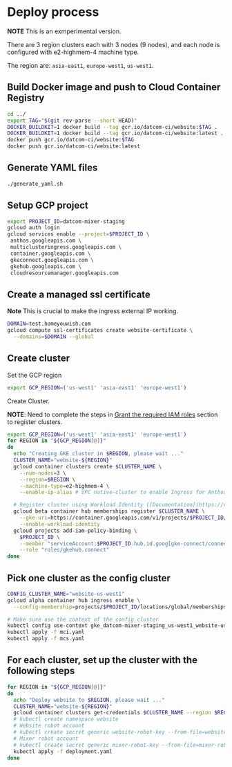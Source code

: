 # Deploy process

**NOTE** This is an exmperimental version.

There are 3 region clusters each with 3 nodes (9 nodes), and each node is configured with
e2-highmem-4 machine type.

The region are: `asia-east1`, `europe-west1`, `us-west1`.

## Build Docker image and push to Cloud Container Registry

```bash
cd ../
export TAG="$(git rev-parse --short HEAD)"
DOCKER_BUILDKIT=1 docker build --tag gcr.io/datcom-ci/website:$TAG .
DOCKER_BUILDKIT=1 docker build --tag gcr.io/datcom-ci/website:latest .
docker push gcr.io/datcom-ci/website:$TAG
docker push gcr.io/datcom-ci/website:latest
```

## Generate YAML files

```bash
./generate_yaml.sh
```

## Setup GCP project

```bash
export PROJECT_ID=datcom-mixer-staging
gcloud auth login
gcloud services enable --project=$PROJECT_ID \
 anthos.googleapis.com \
 multiclusteringress.googleapis.com \
 container.googleapis.com \
 gkeconnect.googleapis.com \
 gkehub.googleapis.com \
 cloudresourcemanager.googleapis.com
```

## Create a managed ssl certificate

**Note** This is crucial to make the ingress external IP working.

```bash
DOMAIN=test.homeyouwish.com
gcloud compute ssl-certificates create website-certificate \
  --domains=$DOMAIN --global
```

## Create cluster

Set the GCP region

```bash
export GCP_REGION=('us-west1' 'asia-east1' 'europe-west1')
```

Create Cluster.

**NOTE**: Need to complete the steps in [Grant the required IAM roles](https://cloud.google.com/anthos/multicluster-management/connect/prerequisites#grant_iam_roles) section to register clusters.

```bash
export GCP_REGION=('us-west1' 'asia-east1' 'europe-west1')
for REGION in "${GCP_REGION[@]}"
do
  echo "Creating GKE cluster in $REGION, please wait ..."
  CLUSTER_NAME="website-${REGION}"
  gcloud container clusters create $CLUSTER_NAME \
    --num-nodes=3 \
    --region=$REGION \
    --machine-type=e2-highmem-4 \
    --enable-ip-alias # VPC native-cluster to enable Ingress for Anthos

  # Register cluster using Workload Identity ([Documentation](https://cloud.google.com/anthos/multicluster-management/connect/registering-a-cluster#register_cluster))
  gcloud beta container hub memberships register $CLUSTER_NAME \
    --gke-uri=https://container.googleapis.com/v1/projects/$PROJECT_ID/locations/$REGION/clusters/$CLUSTER_NAME \
    --enable-workload-identity
  gcloud projects add-iam-policy-binding \
    $PROJECT_ID \
    --member "serviceAccount:$PROJECT_ID.hub.id.goog[gke-connect/connect-agent-sa]" \
    --role "roles/gkehub.connect"
done
```

## Pick one cluster as the config cluster

```bash
CONFIG_CLUSTER_NAME="website-us-west1"
gcloud alpha container hub ingress enable \
  --config-membership=projects/$PROJECT_ID/locations/global/memberships/$CLUSTER_NAME

# Make sure use the context of the config cluster
kubectl config use-context gke_datcom-mixer-staging_us-west1_website-us-west1
kubectl apply -f mci.yaml
kubectl apply -f mcs.yaml
```

## For each cluster, set up the cluster with the following steps

```bash
for REGION in "${GCP_REGION[@]}"
do
  echo "Deploy website to $REGION, please wait ..."
  CLUSTER_NAME="website-${REGION}"
  gcloud container clusters get-credentials $CLUSTER_NAME --region $REGION
  # kubectl create namespace website
  # Website robot account
  # kubectl create secret generic website-robot-key --from-file=website-robot-key.json --namespace=website
  # Mixer robot account
  # kubectl create secret generic mixer-robot-key --from-file=mixer-robot-key.json --namespace=website
  kubectl apply -f deployment.yaml
done
```
